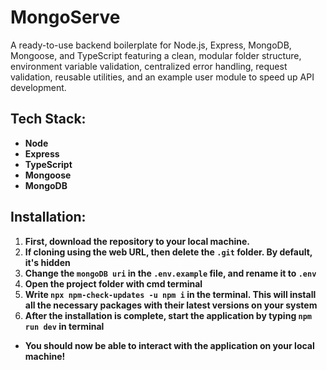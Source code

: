 # MongoServe 

A ready-to-use backend boilerplate for Node.js, Express, MongoDB, Mongoose, and TypeScript featuring a clean, modular folder structure, environment variable validation, centralized error handling, request validation, reusable utilities, and an example user module to speed up API development.


## Tech Stack:
- **Node**
- **Express**
- **TypeScript**
- **Mongoose**
- **MongoDB**


## Installation:
1. **First, download the repository to your local machine.**
2. **If cloning using the web URL, then delete the <code>.git</code> folder. By default, it's hidden**
3. **Change the <code>mongoDB uri</code> in the <code>.env.example</code> file, and rename it to <code>.env</code>**
4. **Open the project folder with cmd terminal**
5. **Write <code>npx npm-check-updates -u npm i</code> in the terminal. This will install all the necessary packages with their latest versions on your system**
6. **After the installation is complete, start the application by typing <code>npm run dev</code> in terminal**

- **You should now be able to interact with the application on your local machine!**
